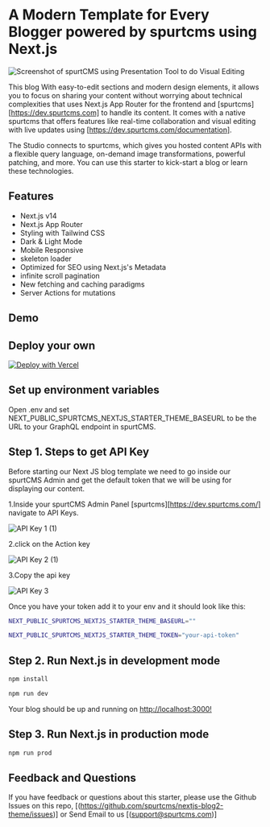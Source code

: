 # A Modern Template for Every Blogger powered by spurtcms using Next.js 

![Screenshot of spurtCMS using Presentation Tool to do Visual Editing](https://dev.spurtcms.com/public/img/blog2.jpg)



This blog  With easy-to-edit sections and modern design elements, it allows you to focus on sharing your content without worrying about technical complexities that uses Next.js App Router for the frontend and [spurtcms][https://dev.spurtcms.com] to handle its content. It comes with a native spurtcms that offers features like real-time collaboration and visual editing with live updates using [https://dev.spurtcms.com/documentation].

The Studio connects to spurtcms, which gives you hosted content APIs with a flexible query language, on-demand image transformations, powerful patching, and more. You can use this starter to kick-start a blog or learn these technologies.

## Features

- Next.js v14
- Next.js App Router
- Styling with Tailwind CSS
- Dark & Light Mode
- Mobile Responsive
- skeleton loader 
- Optimized for SEO using Next.js's Metadata
- infinite scroll pagination
- New fetching and caching paradigms
- Server Actions for mutations




## Demo






## Deploy your own

[![Deploy with Vercel](https://vercel.com/button)](https://vercel.com/new/clone?repository-url=https://github.com/spurtcms/nextjs-blog4-theme&demo-title=nextjs-blog4-theme&env=next_public_spurtcms_nextjs_starter_apikey  )


## Set up environment variables

Open .env and set  NEXT_PUBLIC_SPURTCMS_NEXTJS_STARTER_THEME_BASEURL  to  be the URL to your GraphQL endpoint in spurtCMS. 
 
## Step 1. Steps to get API Key
 
 Before starting our Next JS blog template we need to go inside our spurtCMS Admin and get the default token that we will be using for displaying our content.

1.Inside your spurtCMS Admin Panel [spurtcms][https://dev.spurtcms.com/] navigate to API Keys.

![API Key 1 (1)](https://github.com/user-attachments/assets/b3806e8f-1dcd-4f75-88fe-8366b3036d47)



2.click on the Action key

![API Key 2 (1)](https://github.com/user-attachments/assets/7976ebe4-40f9-4c65-b99b-195e73ca2f9a)

3.Copy the api key

![API Key 3](https://github.com/user-attachments/assets/a3d34ac1-7243-4931-8a09-6c40c2d005b4)



Once you have your token add it to your env and it should look like this:



```bash
NEXT_PUBLIC_SPURTCMS_NEXTJS_STARTER_THEME_BASEURL=""
```

```bash
NEXT_PUBLIC_SPURTCMS_NEXTJS_STARTER_THEME_TOKEN="your-api-token"
```





## Step 2. Run Next.js in development mode
```bash
npm install 
```
```bash
npm run dev
```
Your blog should be up and running on [http://localhost:3000!](http://localhost:3000!)


## Step 3. Run Next.js in production mode
```bash
npm run prod
```


## Feedback and Questions
If you have feedback or questions about this starter, please use the Github Issues on this repo, [(https://github.com/spurtcms/nextjs-blog2-theme/issues)]
or Send Email to us [(support@spurtcms.com)]
